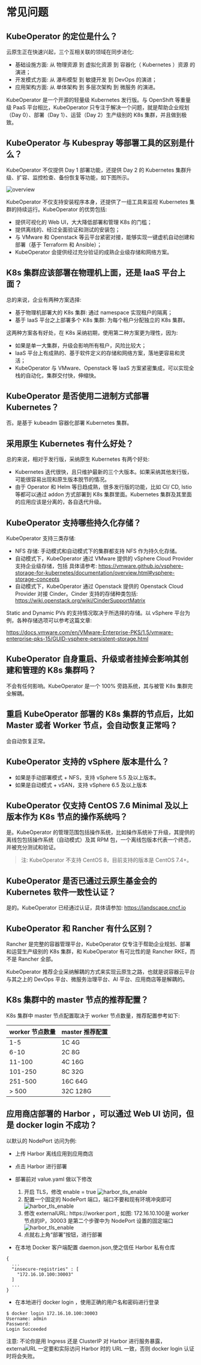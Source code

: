 # 常见问题

## KubeOperator 的定位是什么？

云原生正在快速兴起，三个互相关联的领域在同步进化: 

-  基础设施方面: 从 物理资源 到 虚拟化资源 到 容器化（ Kubernetes ）资源 的演进；
-  开发模式方面: 从 瀑布模型 到 敏捷开发 到 DevOps 的演进；
-  应用架构方面: 从 单体架构 到 多层次架构 到 微服务 的演进。

KubeOperator 是一个开源的轻量级 Kubernetes 发行版。与 OpenShift 等重量级 PaaS 平台相比，KubeOperator 只专注于解决一个问题，就是帮助企业规划（Day 0）、部署（Day 1）、运营（Day 2）生产级别的 K8s 集群，并且做到极致。

## KubeOperator 与 Kubespray 等部署工具的区别是什么？

KubeOperator 不仅提供 Day 1 部署功能，还提供 Day 2 的 Kubernetes 集群升级、扩容、监控检查、备份恢复等功能，如下图所示。

![overview](img/faq/overview.png)

KubeOperator 不仅支持安装程序本身，还提供了一组工具来监视 Kubernetes 集群的持续运行。KubeOperator 的优势包括: 

-  提供可视化的 Web UI，大大降低部署和管理 K8s 的门槛；
-  提供离线的、经过全面验证和测试的安装包；
-  与 VMware 和 Openstack 等云平台紧密对接，能够实现一键虚机自动创建和部署（基于 Terraform 和 Ansible）；
-  KubeOperator 会提供经过充分验证的成熟企业级存储和网络方案。

## K8s 集群应该部署在物理机上面，还是 IaaS 平台上面？

总的来说，企业有两种方案选择: 

- 基于物理机部署大的 K8s 集群: 通过 namespace 实现租户的隔离；
- 基于 IaaS 平台之上部署多个 K8s 集群: 为每个租户分配独立的 K8s 集群。

这两种方案各有好处，在 K8s 采纳初期，使用第二种方案更为理性，因为: 

 - 如果是单一大集群，升级会影响所有租户，风险比较大；
 - IaaS 平台上有成熟的、基于软件定义的存储和网络方案，落地更容易和灵活；
 - KubeOperator 与 VMware、Openstack 等 IaaS 方案紧密集成，可以实现全栈的自动化，集群交付快，伸缩快。
 
## KubeOperator 是否使用二进制方式部署 Kubernetes？
    
 否。是基于 kubeadm 容器化部署 Kubernetes 集群。

## 采用原生 Kubernetes 有什么好处？

 总的来说，相对于发行版，采纳原生 Kubernetes 有两个好处: 

 - Kubernetes 迭代很快，且只维护最新的三个大版本。如果采纳其他发行版，可能很容易出现和原生版本脱节的情况。
 - 由于 Operator 和 Helm 等日趋成熟，很多发行版的功能，比如 CI/ CD, Istio 等都可以通过 addon 方式部署到 K8s 集群里面。Kubernetes 集群及其里面的应用应该是分离的，各自迭代升级。

## KubeOperator 支持哪些持久化存储？

KubeOperator 支持三类存储: 

 - NFS 存储: 手动模式和自动模式下的集群都支持 NFS 作为持久化存储。
 - 自动模式下，KubeOperator 通过 VMware 提供的 vSphere Cloud Provider 支持企业级存储，包括 具体请参考:  https://vmware.github.io/vsphere-storage-for-kubernetes/documentation/overview.html#vsphere-storage-concepts
 - 自动模式下，KubeOperator 通过 Openstack 提供的 Openstack Cloud Provider 对接 Cinder。Cinder 支持的存储种类包括: https://wiki.openstack.org/wiki/CinderSupportMatrix

Static and Dynamic PVs 的支持情况取决于所选择的存储。以 vSphere 平台为例，各种存储选项可以参考这篇文章: 

 https://docs.vmware.com/en/VMware-Enterprise-PKS/1.5/vmware-enterprise-pks-15/GUID-vsphere-persistent-storage.html

## KubeOperator 自身重启、升级或者挂掉会影响其创建和管理的 K8s 集群吗？

不会有任何影响。KubeOperator 是一个 100% 旁路系统，其与被管 K8s 集群完全解耦。

## 重启 KubeOperator 部署的 K8s 集群的节点后，比如 Master 或者 Worker 节点，会自动恢复正常吗？

会自动恢复正常。

## KubeOperator 支持的 vSphere 版本是什么？

 - 如果是手动部署模式 + NFS，支持 vSphere 5.5 及以上版本。
 - 如果是自动模式 + vSAN，支持 vSphere 6.5 及以上版本

## KubeOperator 仅支持 CentOS 7.6 Minimal 及以上版本作为 K8s 节点的操作系统吗？

是。KubeOperator 的管理范围包括操作系统，比如操作系统补丁升级，其提供的离线包包括操作系统（自动模式）及其 RPM 包，一个离线包版本代表一个终态，并被充分测试和验证。

 > 注: KubeOperator 不支持 CentOS 8，目前支持的版本是 CentOS 7.4+。

## KubeOperator 是否已通过云原生基金会的 Kubernetes 软件一致性认证？

是的。KubeOperator 已经通过认证，具体请参加: https://landscape.cncf.io
  
## KubeOperator 和 Rancher 有什么区别？

Rancher 是完整的容器管理平台，KubeOperator 仅专注于帮助企业规划、部署和运营生产级别的 K8s 集群，和 KubeOperator 有可比性的是 Rancher RKE，而不是 Rancher 全部。

KubeOperator 推荐企业采纳解耦的方式来实现云原生之路，也就是说容器云平台与其之上的 DevOps 平台、微服务治理平台、AI 平台、应用商店等是解耦的。
  
## K8s 集群中的 master 节点的推荐配置？

K8s 集群中 master 节点配置取决于 worker 节点数量，推荐配置参考如下: 

| worker 节点数量 | master 推荐配置 |
| ---- | ---- | 
| 1-5 | 1C 4G |
| 6-10 | 2C 8G |
| 11-100 | 4C 16G |
| 101-250 | 8C 32G |
| 251-500 | 16C 64G |
| > 500 |32C 128G |

## 应用商店部署的 Harbor ，可以通过 Web UI 访问，但是 docker login 不成功？

以默认的 NodePort 访问为例: 
- 上传 Harbor 离线应用到应用商店
- 点击 Harbor 进行部署
- 部署前对 value.yaml 做以下修改
  1. 开启 TLS，修改 enable = true
![harbor_tls_enable](./img/faq/harbor-tls.jpg)
  2. 配置一个固定的 NodePort 端口，端口不要和现有环境冲突即可
![harbor_tls_enable](./img/faq/harbor-nodeport.jpg)
  3. 修改 externalURL: https://worker:port , 如图: 172.16.10.100是 worker 节点的IP，30003 是第二个步骤中为 NodePort 设置的固定端口
![harbor_tls_enable](./img/faq/harbor-externalurl.jpg)
  4. 点就右上角“部署”按钮，进行部署

- 在本地 Docker 客户端配置 daemon.json,使之信任 Harbor 私有仓库
```
{
  ... 
  "insecure-registries" : [
    "172.16.10.100:30003"
  ]
  ...
}
```
- 在本地进行 docker login ，使用正确的用户名和密码进行登录
```
$ docker login 172.16.10.100:30003
Username: admin
Password:
Login Succeeded
```
注意: 不论你是用 Ingress 还是 ClusterIP 对 Harbor 进行服务暴露，externalURL 一定要和实际访问 Harbor 时的 URL 一致，否则 docker login 认证时将会失败。
